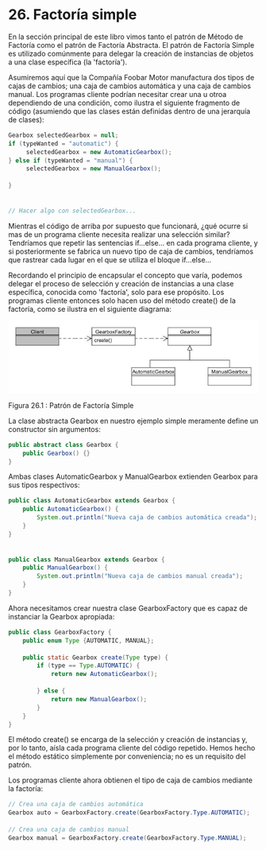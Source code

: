 # 26. Factoría simple

En la sección principal de este libro vimos tanto el patrón de Método de Factoría como el patrón de Factoría Abstracta. El patrón de Factoría Simple es utilizado comúnmente para delegar la creación de instancias de objetos a una clase específica (la 'factoría').

Asumiremos aquí que la Compañía Foobar Motor manufactura dos tipos de cajas de cambios; una caja de cambios automática y una caja de cambios manual. Los programas cliente podrían necesitar crear una u otroa dependiendo de una condición, como ilustra el siguiente fragmento de código (asumiendo que las clases están definidas dentro de una jerarquía de clases):

```java
Gearbox selectedGearbox = null;
if (typeWanted = "automatic") {
     selectedGearbox = new AutomaticGearbox();
} else if (typeWanted = "manual") {
     selectedGearbox = new ManualGearbox();

}


// Hacer algo con selectedGearbox...
```

Mientras el código de arriba por supuesto que funcionará, ¿qué ocurre si mas de un programa cliente necesita realizar una selección similar? Tendríamos que repetir las sentencias if...else... en cada programa cliente, y si posteriormente se fabrica un nuevo tipo de caja de cambios, tendríamos que rastrear cada lugar en el que se utiliza el bloque if...else...

Recordando el principio de encapsular el concepto que varía, podemos delegar el proceso de selección y creación de instancias a una clase específica, conocida como 'factoría', solo para ese propósito. Los programas cliente entonces solo hacen uso del método create() de la factoría, como se ilustra en el siguiente diagrama:

![Patrón de Factoría Simple](../images/000048.jpg)

Figura 26.1 : Patrón de Factoría Simple

La clase abstracta Gearbox en nuestro ejemplo simple meramente define un constructor sin argumentos:

```java
public abstract class Gearbox {
    public Gearbox() {}
}
```

Ambas clases AutomaticGearbox y ManualGearbox extienden Gearbox para sus tipos respectivos:

```java
public class AutomaticGearbox extends Gearbox {
    public AutomaticGearbox() {
        System.out.println("Nueva caja de cambios automática creada");
    }
}


public class ManualGearbox extends Gearbox {
    public ManualGearbox() {
        System.out.println("Nueva caja de cambios manual creada");
    }
}
```

Ahora necesitamos crear nuestra clase GearboxFactory que es capaz de instanciar la Gearbox apropiada:

```java
public class GearboxFactory {
    public enum Type {AUTOMATIC, MANUAL};
 
    public static Gearbox create(Type type) {
        if (type == Type.AUTOMATIC) {
            return new AutomaticGearbox();
 
        } else {
            return new ManualGearbox();
        }
    }
}
```

El método create() se encarga de la selección y creación de instancias y, por lo tanto, aísla cada programa cliente del código repetido. Hemos hecho el método estático simplemente por conveniencia; no es un requisito del patrón.

Los programas cliente ahora obtienen el tipo de caja de cambios mediante la factoría:

```java
// Crea una caja de cambios automática
Gearbox auto = GearboxFactory.create(GearboxFactory.Type.AUTOMATIC);

// Crea una caja de cambios manual
Gearbox manual = GearboxFactory.create(GearboxFactory.Type.MANUAL);
```
